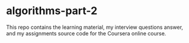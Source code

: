 # algorithms-part-2

This repo contains the learning material, my interview questions answer, and my assignments source code for the Coursera online course.

